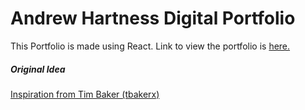 # Andrew Hartness Digital Portfolio

This Portfolio is made using React.  Link to view the portfolio is <a href="https://andrew-hartness-portfolio.netlify.app/">here.</a>

##### Original Idea

<a href="https://github.com/tbakerx/react-resume-template/blob/master/README.md">Inspiration from Tim Baker (tbakerx)</a>